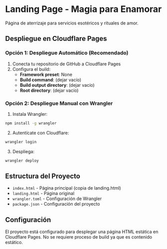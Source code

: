 # Landing Page - Magia para Enamorar

Página de aterrizaje para servicios esotéricos y rituales de amor.

## Despliegue en Cloudflare Pages

### Opción 1: Despliegue Automático (Recomendado)

1. Conecta tu repositorio de GitHub a Cloudflare Pages
2. Configura el build:
   - **Framework preset**: None
   - **Build command**: (dejar vacío)
   - **Build output directory**: (dejar vacío)
   - **Root directory**: (dejar vacío)

### Opción 2: Despliegue Manual con Wrangler

1. Instala Wrangler:
```bash
npm install -g wrangler
```

2. Autentícate con Cloudflare:
```bash
wrangler login
```

3. Despliega:
```bash
wrangler deploy
```

## Estructura del Proyecto

- `index.html` - Página principal (copia de landing.html)
- `landing.html` - Página original
- `wrangler.toml` - Configuración de Wrangler
- `package.json` - Configuración del proyecto

## Configuración

El proyecto está configurado para desplegar una página HTML estática en Cloudflare Pages. No se requiere proceso de build ya que es contenido estático. 
